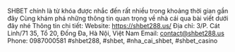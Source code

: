 SHBET chính là từ khóa được nhắc đến rất nhiều trong khoảng thời gian gần đây Cùng khám phá những thông tin quan trọng về nhà cái qua bài viết dưới đây nhé
Thông tin chi tiết:
Website: https://shbet288.us/
Địa chỉ: 3/P. Cát Linh/71 35, Tổ 20, Đống Đa, Hà Nội, Việt Nam
Email: contact@shbet288.us
Phone: 0987000581
#shbet288, #shbet, #nha_cai_shbet, #shbet_casino
